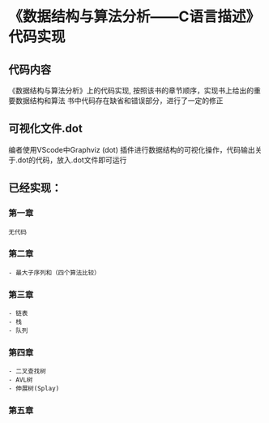# 《数据结构与算法分析——C语言描述》代码实现

## 代码内容
《数据结构与算法分析》上的代码实现,
按照该书的章节顺序，实现书上给出的重要数据结构和算法
书中代码存在缺省和错误部分，进行了一定的修正 

## 可视化文件.dot
编者使用VScode中Graphviz (dot) 插件进行数据结构的可视化操作，代码输出关于.dot的代码，放入.dot文件即可运行

## 已经实现：
### 第一章
    无代码
### 第二章
    - 最大子序列和（四个算法比较）
### 第三章
	- 链表
	- 栈
	- 队列
### 第四章
	- 二叉查找树
	- AVL树
	- 伸展树(Splay)
### 第五章